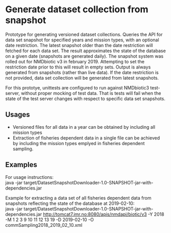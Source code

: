 # Generate dataset collection from snapshot

Prototype for generating versioned dataset collections. Queries the API for data set snapshot for specified years and mission types, with an optional date restriction.
The latest snapshot older than the date restriction will fetched for each data set. The result approximates the state of the database on a given date (snapshots are generated daily).
The snapshot system was rolled out for NMDbiotic v3 in february 2019. Attempting to set the restriction date prior to this will result in empty sets.
Output is always generated from snapshots (rather than live data). If the date restriction is not provided, data set collection will be generated from latest snapshots.

For this prototye, unittests are configured to run against NMDbiotic3 test-server, without proper mocking of test data. That is tests will fail when the state of the test server changes with respect to specific data set snapshots.

## Usages
* Versioned files for all data in a year can be obtained by including all mission types
* Extraction of fisheries dependent data in a single file can be achieved by including the mission types emplyed in fisheries dependent sampling.

## Examples
For usage instructions:  
java -jar target/DatasetSnapshotDownloader-1.0-SNAPSHOT-jar-with-dependencies.jar 

Example for extracting a data set of all fisheries dependent data from snapshots reflecting the state of the database at 2019-02-10:  
java -jar target/DatasetSnapshotDownloader-1.0-SNAPSHOT-jar-with-dependencies.jar http://tomcat7.imr.no:8080/apis/nmdapi/biotic/v3 -Y 2018 -M 1 2 3 9 10 11 12 13 19 -D 2019-02-10 -O commSampling2018_2019_02_10.xml